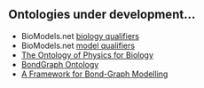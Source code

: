 ## Ontologies under development...

* BioModels.net [biology qualifiers](https://dbrnz.github.io/ontologies/biomodels-biology-qualifiers)
* BioModels.net [model qualifiers](https://dbrnz.github.io/ontologies/biomodels-model-qualifiers)
* [The Ontology of Physics for Biology](https://dbrnz.github.io/ontologies/ontology-physics-for-biology)
* [BondGraph Ontology](https://celldl.org/ontologies/bondgraph)
* [A Framework for Bond-Graph Modelling](https://bg-rdf.org/ontologies/bondgraph-framework)
